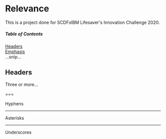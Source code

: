 # Relevance

This is a project done for SCDFxIBM Lifesaver's Innovation Challenge 2020. 

##### Table of Contents  
[Headers](#headers)  
[Emphasis](#emphasis)  
...snip...    
<a name="headers"/>
## Headers
Three or more...

===

Hyphens

***

Asterisks

___

Underscores
